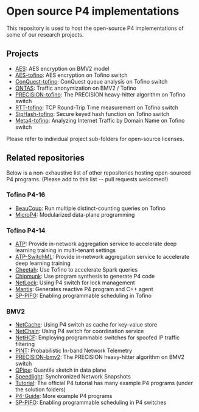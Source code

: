 # Open source P4 implementations

This repository is used to host the open-source P4 implementations of some of our research projects. 

## Projects
- [AES](AES.p4app/): AES encryption on BMV2 model
- [AES-tofino](AES-tofino/): AES encryption on Tofino switch
- [ConQuest-tofino](ConQuest-tofino/): ConQuest queue analysis on Tofino switch
- [ONTAS](ONTAS/): Traffic anonymization on BMV2 / Tofino
- [PRECISION-tofino](PRECISION-tofino/): The PRECISION heavy-hitter algorithm on Tofino switch
- [RTT-tofino](RTT-tofino/): TCP Round-Trip Time measurement on Tofino switch
- [SipHash-tofino](SipHash-tofino/): Secure keyed hash function on Tofino switch
- [Meta4-tofino](Meta4-tofino/): Analyzing Internet Traffic by Domain Name on Tofino switch 

Please refer to individual project sub-folders for open-source licenses.

## Related repositories

Below is a non-exhaustive list of other repositories hosting open-sourced P4 programs. 
(Please add to this list -- pull requests welcomed!)

### Tofino P4-16
- [BeauCoup](https://github.com/Princeton-Cabernet/BeauCoup): Run multiple distinct-counting queries on Tofino
- [MicroP4](https://github.com/cornell-netlab/MicroP4): Modularized data-plane programming

### Tofino P4-14
- [ATP](https://github.com/in-ATP/ATP): Provide in-network aggregation service to accelerate deep learning training in multi-tenant settings
- [ATP-SwitchML](https://github.com/in-ATP/switchML): Provide in-network aggregation service to accelerate deep learning training
- [Cheetah](https://github.com/harvard-cns/cheetah-release): Use Tofino to accelerate Spark queries
- [Chipmunk](https://github.com/chipmunk-project/chipmunk-tofino): Use program synthesis to generate P4 code
- [NetLock](https://github.com/netx-repo/NetLock): Using P4 switch for lock management
- [Mantis](https://github.com/eniac/Mantis): Generates reactive P4 program and C++ agent
- [SP-PIFO](https://github.com/nsg-ethz/SP-PIFO): Enabling programmable scheduling in Tofino

### BMV2
- [NetCache](https://github.com/netx-repo/netcache-p4): Using P4 switch as cache for key-value store
- [NetChain](https://github.com/netx-repo/netchain-p4): Using P4 switch for coordination service
- [NetHCF](https://github.com/NetHCF/NetHCF): Employing programmable switches for spoofed IP traffic filtering
- [PINT](https://github.com/ProbabilisticINT/Mininet-PINT): Probabilistic In-band Network Telemetry
- [PRECISION-bmv2](https://github.com/p4lang/p4-applications/tree/master/research_projects/PRECISION): The PRECISION heavy-hitter algorithm on BMV2 switch
- [QPipe](https://github.com/netx-repo/QPipe/): Quantile sketch in data plane
- [Speedlight](https://github.com/eniac/Speedlight): Synchronized Network Snapshots  
- [Tutorial](https://github.com/p4lang/tutorials):  The official P4 tutorial has many example P4 programs (under the solution folders)
- [P4-Guide](https://github.com/jafingerhut/p4-guide/blob/master/README-demos.md): More example P4 programs
- [SP-PIFO](https://github.com/nsg-ethz/SP-PIFO): Enabling programmable scheduling in P4 switches
